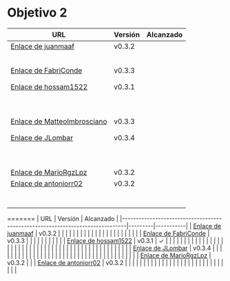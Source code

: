 # Objetivo 2

| URL                                    | Versión | Alcanzado |
|----------------------------------------|---------|-----------|
| [Enlace de juanmaaf](https://github.com/juanmaaf/MoneyController/pull/13)   |  v0.3.2   |           |
| <!-- Enlace de giorgiogiovanni -->     |         |           |
| <!-- Enlace de juanbarearojo -->       |         |           |
| <!-- Enlace de sweetiepitie -->        |         |           |
| <!-- Enlace de jacarmona364 -->        |         |           |
| <!-- Enlace de lmchaves -->            |         |           |
|  [Enlace de FabriConde](https://github.com/FabriConde/CLIMB-VR/pull/14)          | v0.3.3        |           |
| <!-- Enlace de FerniCuesta -->         |         |           |
| <!-- Enlace de adiazcencillo -->       |         |           |
| [Enlace de hossam1522](https://github.com/hossam1522/ModaTrack/pull/17)          | v0.3.1  |           |
| <!-- Enlace de clara99gf -->           |         |           |
| <!-- Enlace de Antoniogm03 -->         |         |           |
| <!-- Enlace de SantiGarvin -->         |         |           |
| <!-- Enlace de evaanngiil -->          |         |           |
| <!-- Enlace de blancagiron -->         |         |           |
| <!-- Enlace de GaelGoncalba -->        |         |           |
| <!-- Enlace de abbonno -->             |         |           |
| <!-- Enlace de oscargr-ugr -->         |         |           |
| <!-- Enlace de davidgutierrezperez --> |         |           |
| [Enlace de MatteoImbrosciano](https://github.com/MatteoImbrosciano/Medication-Management/pull/15) | v0.3.3 |           |
| <!-- Enlace de Katakuri00 -->          |         |           |
| <!-- Enlace de MCL-2024 -->            |         |           |
| [Enlace de JLombar](https://github.com/JLombar/HorariosAutomatricula/pull/15)           | v0.3.4  |             |
| <!-- Enlace de joselopez10014 -->      |         |           |
| <!-- Enlace de mmnuria -->             |         |           |
| <!-- Enlace de M S C -->               |         |           |
| <!-- Enlace de javiernavacapa -->      |         |           |
| <!-- Enlace de Carlosmapego8 -->       |         |           |
| <!-- Enlace de Mario25402 -->          |         |           |
| <!-- Enlace de Pablorc7 -->            |         |           |
| <!-- Enlace de mrh117 -->              |         |           |
| <!-- Enlace de LuRDR -->               |         |           |
| [Enlace de MarioRgzLpz](https://github.com/MarioRgzLpz/ArbitrageBets/pull/18)          | v0.3.2  |           |
| [Enlace de antoniorr02](https://github.com/antoniorr02/MenuConsulter/pull/15)|v0.3.2|           |
| <!-- Enlace de alvarorcs2002 -->       |         |           |
| <!-- Enlace de eigenric -->            |         |           |
| <!-- Enlace de enger2003 -->           |         |           |
| <!-- Enlace de wickeet -->             |         |           |
| <!-- Enlace de ChinChainis -->         |         |           |
| <!-- Enlace de anavaln -->             |         |           |
| <!-- Enlace de pablotl0 -->            |         |           |
=======
| URL                                                                           | Versión | Alcanzado |
|-------------------------------------------------------------------------------|---------|-----------|
| [Enlace de juanmaaf](https://github.com/juanmaaf/MoneyController/pull/13)     | v0.3.2  |           |
| <!-- Enlace de giorgiogiovanni -->                                            |         |           |
| <!-- Enlace de juanbarearojo -->                                              |         |           |
| <!-- Enlace de sweetiepitie -->                                               |         |           |
| <!-- Enlace de jacarmona364 -->                                               |         |           |
| <!-- Enlace de lmchaves -->                                                   |         |           |
| [Enlace de FabriConde](https://github.com/FabriConde/CLIMB-VR/pull/14)        | v0.3.3  |           |
| <!-- Enlace de FerniCuesta -->                                                |         |           |
| <!-- Enlace de adiazcencillo -->                                              |         |           |
| [Enlace de hossam1522](https://github.com/hossam1522/ModaTrack/pull/17)       | v0.3.1  | ✓         |
| <!-- Enlace de clara99gf -->                                                  |         |           |
| <!-- Enlace de Antoniogm03 -->                                                |         |           |
| <!-- Enlace de SantiGarvin -->                                                |         |           |
| <!-- Enlace de evaanngiil -->                                                 |         |           |
| <!-- Enlace de blancagiron -->                                                |         |           |
| <!-- Enlace de GaelGoncalba -->                                               |         |           |
| <!-- Enlace de abbonno -->                                                    |         |           |
| <!-- Enlace de oscargr-ugr -->                                                |         |           |
| <!-- Enlace de davidgutierrezperez -->                                        |         |           |
| <!-- Enlace de MatteoImbrosciano -->                                          |         |           |
| <!-- Enlace de Katakuri00 -->                                                 |         |           |
| <!-- Enlace de MCL-2024 -->                                                   |         |           |
| [Enlace de JLombar](https://github.com/JLombar/HorariosAutomatricula/pull/15) | v0.3.4  |           |
| <!-- Enlace de joselopez10014 -->                                             |         |           |
| <!-- Enlace de mmnuria -->                                                    |         |           |
| <!-- Enlace de M S C -->                                                      |         |           |
| <!-- Enlace de javiernavacapa -->                                             |         |           |
| <!-- Enlace de Carlosmapego8 -->                                              |         |           |
| <!-- Enlace de Mario25402 -->                                                 |         |           |
| <!-- Enlace de Pablorc7 -->                                                   |         |           |
| <!-- Enlace de mrh117 -->                                                     |         |           |
| <!-- Enlace de LuRDR -->                                                      |         |           |
| [Enlace de MarioRgzLpz](https://github.com/MarioRgzLpz/ArbitrageBets/pull/18) | v0.3.2  |           |
| [Enlace de antoniorr02](https://github.com/antoniorr02/MenuConsulter/pull/15) | v0.3.2  |           |
| <!-- Enlace de alvarorcs2002 -->                                              |         |           |
| <!-- Enlace de eigenric -->                                                   |         |           |
| <!-- Enlace de enger2003 -->                                                  |         |           |
| <!-- Enlace de wickeet -->                                                    |         |           |
| <!-- Enlace de ChinChainis -->                                                |         |           |
| <!-- Enlace de anavaln -->                                                    |         |           |
| <!-- Enlace de pablotl0 -->                                                   |         |           |
